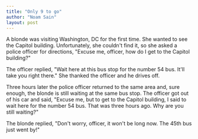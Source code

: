 ```yaml
---
title: "Only 9 to go"
author: "Noam Sain"
layout: post
---
```


A blonde was visiting Washington, DC for the first time. She wanted to see the Capitol building. Unfortunately, she couldn't find it, so she asked a police officer for directions, "Excuse me, officer, how do I get to the Capitol building?"

The officer replied, "Wait here at this bus stop for the number 54 bus. It'll take you right there." She thanked the officer and he drives off.

Three hours later the police officer returned to the same area and, sure enough, the blonde is still waiting at the same bus stop. The officer got out of his car and said, "Excuse me, but to get to the Capitol building, I said to wait here for the number 54 bus. That was three hours ago. Why are you still waiting?"

The blonde replied, "Don't worry, officer, it won't be long now. The 45th bus just went by!"

